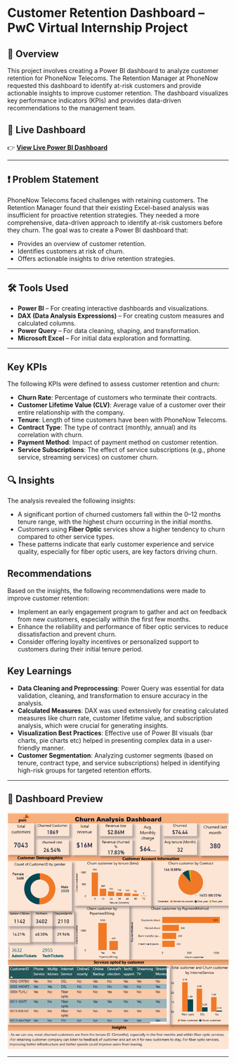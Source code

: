 # Customer Retention Dashboard – PwC Virtual Internship Project

##  📝 Overview
This project involves creating a Power BI dashboard to analyze customer retention for PhoneNow Telecoms. The Retention Manager at PhoneNow requested this dashboard to identify at-risk customers and provide actionable insights to improve customer retention. The dashboard visualizes key performance indicators (KPIs) and provides data-driven recommendations to the management team.

## 🔗 Live Dashboard
👉 **[View Live Power BI Dashboard](https://app.powerbi.com/view?r=eyJrIjoiNWZhMGI0ZjAtZTU1NS00ZmJkLWEyODEtNmYyZmY5MGZkYTk3IiwidCI6IjRmYzg3Zjg4LTAxMzctNDQyNC04MmI1LTIzYzRmMTVmMzllYyJ9)**  

---

## ❗ Problem Statement
PhoneNow Telecoms faced challenges with retaining customers. The Retention Manager found that their existing Excel-based analysis was insufficient for proactive retention strategies. They needed a more comprehensive, data-driven approach to identify at-risk customers before they churn. The goal was to create a Power BI dashboard that:

- Provides an overview of customer retention.
- Identifies customers at risk of churn.
- Offers actionable insights to drive retention strategies.
  
---

## 🛠️ Tools Used

- **Power BI** – For creating interactive dashboards and visualizations.  
- **DAX (Data Analysis Expressions)** – For creating custom measures and calculated columns.  
- **Power Query** – For data cleaning, shaping, and transformation.  
- **Microsoft Excel** – For initial data exploration and formatting.  

---

## Key KPIs
The following KPIs were defined to assess customer retention and churn:

- **Churn Rate**: Percentage of customers who terminate their contracts.
- **Customer Lifetime Value (CLV)**: Average value of a customer over their entire relationship with the company.
- **Tenure**: Length of time customers have been with PhoneNow Telecoms.
- **Contract Type**: The type of contract (monthly, annual) and its correlation with churn.
- **Payment Method**: Impact of payment method on customer retention.
- **Service Subscriptions**: The effect of service subscriptions (e.g., phone service, streaming services) on customer churn.

## 🔍 Insights
The analysis revealed the following insights:

- A significant portion of churned customers fall within the 0–12 months tenure range, with the highest churn occurring in the initial months.  
- Customers using **Fiber Optic** services show a higher tendency to churn compared to other service types.  
- These patterns indicate that early customer experience and service quality, especially for fiber optic users, are key factors driving churn.

## Recommendations
Based on the insights, the following recommendations were made to improve customer retention:

- Implement an early engagement program to gather and act on feedback from new customers, especially within the first few months.  
- Enhance the reliability and performance of fiber optic services to reduce dissatisfaction and prevent churn.  
- Consider offering loyalty incentives or personalized support to customers during their initial tenure period.

## Key Learnings
- **Data Cleaning and Preprocessing**: Power Query was essential for data validation, cleaning, and transformation to ensure accuracy in the analysis.
- **Calculated Measures**: DAX was used extensively for creating calculated measures like churn rate, customer lifetime value, and subscription analysis, which were crucial for generating insights.
- **Visualization Best Practices**: Effective use of Power BI visuals (bar charts, pie charts etc) helped in presenting complex data in a user-friendly manner.
- **Customer Segmentation**: Analyzing customer segments (based on tenure, contract type, and service subscriptions) helped in identifying high-risk groups for targeted retention efforts.

---

## 📸 Dashboard Preview

![Customer rentention Dashboard](churn%20analysis.png)

---
